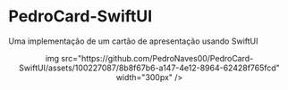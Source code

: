# PedroCard-SwiftUI
Uma implementação de um cartão de apresentação usando SwiftUI

<div align="center">
img src="https://github.com/PedroNaves00/PedroCard-SwiftUI/assets/100227087/8b8f67b6-a147-4e12-8964-62428f765fcd" width="300px" />
</div>
